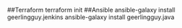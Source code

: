##Terraform
    terraform init
##Ansible
    ansible-galaxy install geerlingguy.jenkins
    ansible-galaxy install geerlingguy.java